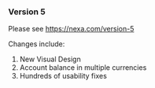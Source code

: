 ### Version 5

Please see https://nexa.com/version-5

Changes include:

1. New Visual Design
1. Account balance in multiple currencies
1. Hundreds of usability fixes
